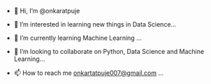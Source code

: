 - 👋 Hi, I’m @onkaratpuje
 
- 🌱 I’m interested in learning new things in Data Science...
 
- 👀 I’m currently learning Machine Learning ...

- 💞️ I’m looking to collaborate on Python, Data Science and Machine Learning...

- 📫 How to reach me onkartatpuje007@gmail.com ...


<!---
onkartatpuje/onkartatpuje is a ✨ special ✨ repository because its `README.md` (this file) appears on your GitHub profile.
You can click the Preview link to take a look at your changes.
--->

